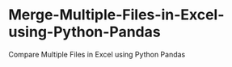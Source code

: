 # Merge-Multiple-Files-in-Excel-using-Python-Pandas
Compare Multiple Files in Excel using Python Pandas
